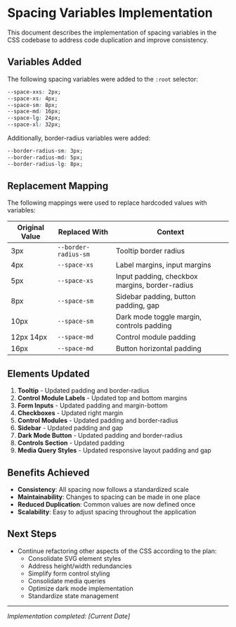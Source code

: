 # Spacing Variables Implementation

This document describes the implementation of spacing variables in the CSS codebase to address code duplication and improve consistency.

## Variables Added

The following spacing variables were added to the `:root` selector:

```css
--space-xxs: 2px;
--space-xs: 4px; 
--space-sm: 8px;
--space-md: 16px;
--space-lg: 24px;
--space-xl: 32px;
```

Additionally, border-radius variables were added:

```css
--border-radius-sm: 3px;
--border-radius-md: 5px;
--border-radius-lg: 8px;
```

## Replacement Mapping

The following mappings were used to replace hardcoded values with variables:

| Original Value | Replaced With       | Context |
|----------------|---------------------|---------|
| 3px            | `--border-radius-sm` | Tooltip border radius |
| 4px            | `--space-xs`        | Label margins, input margins |
| 5px            | `--space-xs`        | Input padding, checkbox margins, border-radius |
| 8px            | `--space-sm`        | Sidebar padding, button padding, gap |
| 10px           | `--space-sm`        | Dark mode toggle margin, controls padding |
| 12px 14px      | `--space-md`        | Control module padding |
| 16px           | `--space-md`        | Button horizontal padding |

## Elements Updated

1. **Tooltip** - Updated padding and border-radius
2. **Control Module Labels** - Updated top and bottom margins
3. **Form Inputs** - Updated padding and margin-bottom
4. **Checkboxes** - Updated right margin
5. **Control Modules** - Updated padding and border-radius
6. **Sidebar** - Updated padding and gap
7. **Dark Mode Button** - Updated padding and border-radius
8. **Controls Section** - Updated padding
9. **Media Query Styles** - Updated responsive layout padding and gap

## Benefits Achieved

- **Consistency**: All spacing now follows a standardized scale
- **Maintainability**: Changes to spacing can be made in one place
- **Reduced Duplication**: Common values are now defined once
- **Scalability**: Easy to adjust spacing throughout the application

## Next Steps

- Continue refactoring other aspects of the CSS according to the plan:
  - Consolidate SVG element styles
  - Address height/width redundancies
  - Simplify form control styling
  - Consolidate media queries
  - Optimize dark mode implementation
  - Standardize state management

---

*Implementation completed: [Current Date]*
